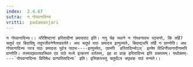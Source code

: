 ```yaml
---
index:  2.4.67
sutra:  न गोपवनादिभ्यः
vritti:  padamanjari
---
```


	न गोपवनादिभ्यः।। परिशिष्टानां हरितादीनां प्रमादपाठ इति। ननु चेह स्थाने न गोपवनादयः पठ्यन्ते, किं तर्हि? चतुर्थ एव बिदादिषु तदुपजीवनेनैतत्प्रवर्तते। अथ चतुर्थ पाठः प्रमादज इत्युज्यते, बिदाद्यञपि तर्हि न प्राप्नोति। अथ गोपवनादिभ्यः परत्र पाठः प्रमादजः पूर्वत्र पाठ्यः----इत्युच्येत्, एवमपि `हरितादिभ्योऽञ्` इत्येष विधिर्गोपवनादीनामपि प्राप्नोति। तस्माद्यथाव्यवस्थित एव पाठे मध्ये वृत्करणं वर्तव्यम्, इह वा प्राक् हरितादिभ्य इति वक्तव्यम्। यथोक्तम्----`गोपवानादिभ्यः प्रितिषेध प्राग्घरितादिभ्यः` इति। वृत्तिकारस्तु चतुर्थेऽत्र चपृथक् पाठं मन्यते।।
